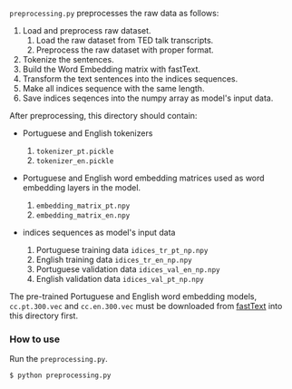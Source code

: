 `preprocessing.py` preprocesses the raw data as follows:

1. Load and preprocess raw dataset.
   1. Load the raw dataset from TED talk transcripts.
   2. Preprocess the raw dataset with proper format.
2. Tokenize the sentences.
3. Build the Word Embedding matrix with fastText.
4. Transform the text sentences into the indices sequences.
5. Make all indices sequence with the same length.
6. Save indices seqences into the numpy array as model's input data.

After preprocessing, this directory should contain:

- Portuguese and English tokenizers

  1. `tokenizer_pt.pickle`
  2. `tokenizer_en.pickle`

- Portuguese and English word embedding matrices used as word embedding layers in the model.

  1. `embedding_matrix_pt.npy`
  2. `embedding_matrix_en.npy`

- indices sequences as model's input data
  1. Portuguese training data `idices_tr_pt_np.npy`
  2. English training data `idices_tr_en_np.npy`
  3. Portuguese validation data `idices_val_en_np.npy`
  4. English validation data `idices_val_pt_np.npy`

The pre-trained Portuguese and English word embedding models, `cc.pt.300.vec` and `cc.en.300.vec` must be downloaded from [fastText](https://fasttext.cc/docs/en/crawl-vectors.html) into this directory first.

### How to use

Run the `preprocessing.py`.

```sh
$ python preprocessing.py
```
